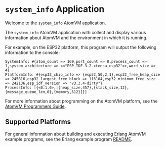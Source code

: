 <!---
  Copyright 2023 Fred Dushin <fred@dushin.net>

  SPDX-License-Identifier: Apache-2.0 OR LGPL-2.1-or-later
-->

# `system_info` Application

Welcome to the `system_info` AtomVM application.

The `system_info` AtomVM application with collect and display various information about AtomVM and the environment in which it is running.

For example, on the ESP32 platform, this program will output the following information to the console:

    SystemInfo: #{atom_count => 169,port_count => 0,process_count => 1,system_architecture => <<"ESP_IDF-3.2-xtensa_esp32">>,word_size => 4}
    PlatformInfo: #{esp32_chip_info => {esp32,50,2,1},esp32_free_heap_size => 245816,esp32_largest_free_block => 116104,esp32_minimum_free_size => 242136,esp_idf_version => "v3.3.4-dirty"}
    ProcessInfo: [{<0.1.0>,[{heap_size,457},{stack_size,12},{message_queue_len,0},{memory,512}]}]

For more information about programming on the AtomVM platform, see the [AtomVM Programmers Guide](https://doc.atomvm.org/latest/programmers-guide.html).

## Supported Platforms

For general information about building and executing Erlang AtomVM example programs, see the Erlang example program [README](../README.md).
